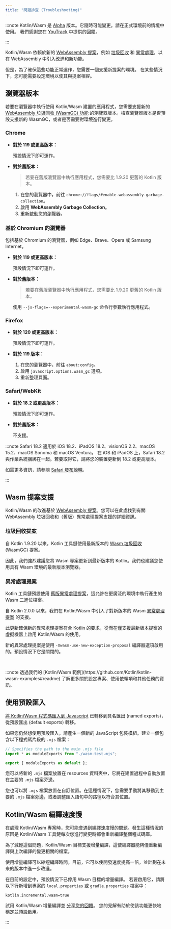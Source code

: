 ```yaml
---
title: "問題排查 (Troubleshooting)"
---
```

:::note
Kotlin/Wasm 是 [Alpha](components-stability) 版本。它隨時可能變更。請在正式環境前的情境中使用。
我們感謝您在 [YouTrack](https://youtrack.jetbrains.com/issue/KT-56492) 中提供的回饋。

:::

Kotlin/Wasm 依賴於新的 [WebAssembly 提案](https://webassembly.org/roadmap/)，例如 [垃圾回收](#garbage-collection-proposal) 和 [異常處理](#exception-handling-proposal)，以在 WebAssembly 中引入改進和新功能。

但是，為了確保這些功能正常運作，您需要一個支援新提案的環境。
在某些情況下，您可能需要設定環境以使其與提案相容。

## 瀏覽器版本

若要在瀏覽器中執行使用 Kotlin/Wasm 建置的應用程式，您需要支援新的
[WebAssembly 垃圾回收 (WasmGC) 功能](https://github.com/WebAssembly/gc) 的瀏覽器版本。檢查瀏覽器版本是否預設支援新的 WasmGC，或者是否需要對環境進行變更。

### Chrome

* **對於 119 或更高版本：**

  預設情況下即可運作。

* **對於舊版本：**

  > 若要在舊版瀏覽器中執行應用程式，您需要比 1.9.20 更舊的 Kotlin 版本。
  >
  

  1. 在您的瀏覽器中，前往 `chrome://flags/#enable-webassembly-garbage-collection`。
  2. 啟用 **WebAssembly Garbage Collection**。
  3. 重新啟動您的瀏覽器。

### 基於 Chromium 的瀏覽器

包括基於 Chromium 的瀏覽器，例如 Edge、Brave、Opera 或 Samsung Internet。

* **對於 119 或更高版本：**

  預設情況下即可運作。

* **對於舊版本：**

   > 若要在舊版瀏覽器中執行應用程式，您需要比 1.9.20 更舊的 Kotlin 版本。
   >
   

  使用 `--js-flags=--experimental-wasm-gc` 命令行參數執行應用程式。

### Firefox

* **對於 120 或更高版本：**

  預設情況下即可運作。

* **對於 119 版本：**

  1. 在您的瀏覽器中，前往 `about:config`。
  2. 啟用 `javascript.options.wasm_gc` 選項。
  3. 重新整理頁面。

### Safari/WebKit

* **對於 18.2 或更高版本：**

  預設情況下即可運作。

* **對於舊版本：**

   不支援。

:::note
Safari 18.2 適用於 iOS 18.2、iPadOS 18.2、visionOS 2.2、macOS 15.2、macOS Sonoma 和 macOS Ventura。
在 iOS 和 iPadOS 上，Safari 18.2 與作業系統捆綁在一起。若要取得它，請將您的裝置更新到 18.2 或更高版本。

如需更多資訊，請參閱 [Safari 發布說明](https://developer.apple.com/documentation/safari-release-notes/safari-18_2-release-notes#Overview)。

:::

## Wasm 提案支援

Kotlin/Wasm 的改進基於 [WebAssembly 提案](https://webassembly.org/roadmap/)。您可以在此處找到有關 WebAssembly 垃圾回收和（舊版）異常處理提案支援的詳細資訊。

### 垃圾回收提案

自 Kotlin 1.9.20 以來，Kotlin 工具鏈使用最新版本的 [Wasm 垃圾回收](https://github.com/WebAssembly/gc) (WasmGC) 提案。

因此，我們強烈建議您將 Wasm 專案更新到最新版本的 Kotlin。我們也建議您使用具有 Wasm 環境的最新版本瀏覽器。

### 異常處理提案

Kotlin 工具鏈預設使用 [舊版異常處理提案](https://github.com/WebAssembly/exception-handling/blob/master/proposals/exception-handling/legacy/Exceptions)，這允許在更廣泛的環境中執行產生的 Wasm 二進位檔案。

自 Kotlin 2.0.0 以來，我們在 Kotlin/Wasm 中引入了對新版本的 Wasm [異常處理提案](https://github.com/WebAssembly/exception-handling/blob/main/proposals/exception-handling/Exceptions) 的支援。

此更新確保新的異常處理提案符合 Kotlin 的要求，從而在僅支援最新版本提案的虛擬機器上啟用 Kotlin/Wasm 的使用。

新的異常處理提案是使用 `-Xwasm-use-new-exception-proposal` 編譯器選項啟用的。預設情況下它是關閉的。
<p>
   &nbsp;
</p>
:::note
透過我們的 [Kotlin/Wasm 範例](https://github.com/Kotlin/kotlin-wasm-examples#readme) 了解更多關於設定專案、使用依賴項和其他任務的資訊。

## 使用預設匯入

[將 Kotlin/Wasm 程式碼匯入到 Javascript](wasm-js-interop) 已轉移到具名匯出 (named exports)，從預設匯出 (default exports) 轉移。

如果您仍然想使用預設匯入，請產生一個新的 JavaScript 包裝模組。建立一個包含以下程式碼片段的 `.mjs` 檔案：

```Javascript
// Specifies the path to the main .mjs file
import * as moduleExports from "./wasm-test.mjs";

export { moduleExports as default };
```

您可以將新的 `.mjs` 檔案放置在 resources 資料夾中，它將在建置過程中自動放置在主要的 `.mjs` 檔案旁邊。

您也可以將 `.mjs` 檔案放置在自訂位置。在這種情況下，您需要手動將其移動到主要的 `.mjs` 檔案旁邊，或者調整匯入語句中的路徑以符合其位置。

## Kotlin/Wasm 編譯速度慢

在處理 Kotlin/Wasm 專案時，您可能會遇到編譯速度慢的問題。發生這種情況的原因是 Kotlin/Wasm 工具鏈每次您進行變更時都會重新編譯整個程式碼庫。

為了減輕這個問題，Kotlin/Wasm 目標支援增量編譯，這使編譯器能夠僅重新編譯與上次編譯的變更相關的檔案。

使用增量編譯可以縮短編譯時間。目前，它可以使開發速度提高一倍，並計劃在未來的版本中進一步改進。

在目前的設定中，預設情況下已停用 Wasm 目標的增量編譯。
若要啟用它，請將以下行新增到專案的 `local.properties` 或 `gradle.properties` 檔案中：

```text
kotlin.incremental.wasm=true
```

試用 Kotlin/Wasm 增量編譯並 [分享您的回饋](https://youtrack.jetbrains.com/issue/KT-72158/Kotlin-Wasm-incremental-compilation-feedback)。
您的見解有助於使該功能更快地穩定並預設啟用。

:::
